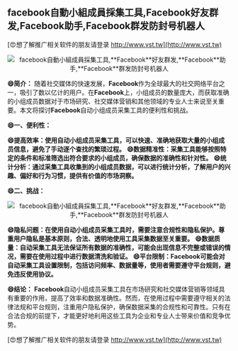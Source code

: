 ## **facebook自動小組成員採集工具,**Facebook**好友群发,**Facebook**助手,**Facebook**群发防封号机器人**

[😍想了解推广相关软件的朋友请登录 http://www.vst.tw](http://www.vst.tw)

 <center><img src="https://vst.tw/MP4/tuiguang/png/1.png" alt="facebook自動小組成員採集工具,**Facebook**好友群发,**Facebook**助手,**Facebook**群发防封号机器人"></center>

**😄简介：**
随着社交媒体的快速发展，**Facebook**作为全球最大的社交网络平台之一，吸引了数以亿计的用户。在**Facebook**上，小组成员的数量庞大，而获取准确的小组成员数据对于市场研究、社交媒体营销和其他领域的专业人士来说至关重要。本文将探讨**Facebook**自动小组成员采集工具的便利性和挑战。

**😄一、便利性：**

**😄提高效率：使用自动小组成员采集工具，可以快速、准确地获取大量的小组成员信息，避免了手动逐个查找的繁琐过程。**
**😄数据精准性：采集工具能够按照特定的条件和标准筛选出符合要求的小组成员，确保数据的准确性和针对性。**
**😄统计分析：通过采集工具收集到的小组成员数据，可以进行统计分析，了解用户的兴趣、偏好和行为习惯，提供有价值的市场洞察。**

**😄二、挑战：**

 <center><img src="https://vst.tw/MP4/tuiguang/png/1.png" alt="facebook自動小組成員採集工具,**Facebook**好友群发,**Facebook**助手,**Facebook**群发防封号机器人"></center>

**😄隐私问题：在使用自动小组成员采集工具时，需要注意合规性和隐私保护。尊重用户隐私是基本原则，合法、透明地使用工具采集数据至关重要。**
**😄数据质量：自动采集工具无法保证所有数据的准确性，可能会出现信息不完整或错误的情况，需要在使用过程中进行数据清洗和验证。**
**😄平台限制：**Facebook**可能会对自动采集工具设置限制，包括访问频率、数据量等，使用者需要遵守平台规则，避免违反使用协议。**

**😄结论：**
**Facebook**自动小组成员采集工具在市场研究和社交媒体营销等领域具有重要的作用，提高了效率和数据准确性。然而，在使用过程中需要遵守相关的法律法规和平台规则，注重用户隐私保护，确保数据采集的合规性和可靠性。只有在合法合规的前提下，才能更好地利用这些工具为企业和专业人士带来价值和竞争优势。

[😍想了解推广相关软件的朋友请登录 http://www.vst.tw](http://www.vst.tw)




